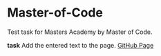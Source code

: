 # Master-of-Code
Test task for Masters Academy by Master of Code.

**task**
Add the entered text to the page. [GitHub Page](https://andriistoliarov.github.io/testTasks/Master-of-Code/index.html)
